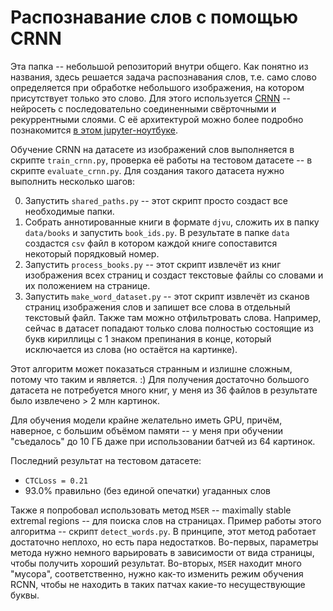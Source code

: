 # Распознавание слов с помощью CRNN

Эта папка -- небольшой репозиторий внутри общего. Как понятно из названия, здесь решается задача распознавания слов, т.е. само слово определяется при обработке небольшого изображения, на котором присутствует только это слово. Для этого используется [CRNN](https://arxiv.org/abs/1507.05717) -- нейросеть с последовательно соединенными свёрточными и рекуррентными слоями. С её архитектурой можно более подробно познакомится [в этом jupyter-ноутбуке](crnn_simple_example.ipynb).

Обучение CRNN на датасете из изображений слов выполняется в скрипте `train_crnn.py`, проверка её работы на тестовом датасете -- в скрипте `evaluate_crnn.py`. Для создания такого датасета нужно выполнить несколько шагов:

0. Запустить `shared_paths.py` -- этот скрипт просто создаст все необходимые папки.
1. Собрать аннотированные книги в формате `djvu`, сложить их в папку `data/books` и запустить `book_ids.py`. В результате в папке `data` создастся `csv` файл в котором каждой книге сопоставится некоторый порядковый номер.
2. Запустить `process_books.py` -- этот скрипт извлечёт из книг изображения всех страниц и создаст текстовые файлы со словами и их положением на странице.
3. Запустить `make_word_dataset.py` -- этот скрипт извлечёт из сканов страниц изображения слов и запишет все слова в отдельный текстовый файл. Также там можно отфильтровать слова. Например, сейчас в датасет попадают только слова полностью состоящие из букв кириллицы с 1 знаком препинания в конце, который исключается из слова (но остаётся на картинке).

Этот алгоритм может показаться странным и излишне сложным, потому что таким и является. :) Для получения достаточно большого датасета не потребуется много книг, у меня из 36 файлов в результате было извлечено > 2 млн картинок.

Для обучения модели крайне желательно иметь GPU, причём, наверное, с большим объёмом памяти -- у меня при обучении "съедалось" до 10 ГБ даже при использовании батчей из 64 картинок.

Последний результат на тестовом датасете:
* `CTCLoss = 0.21`
* 93.0% правильно (без единой опечатки) угаданных слов

Также я попробовал использовать метод `MSER` -- maximally stable extremal regions -- для поиска слов на страницах. Пример работы этого алгоритма -- скрипт `detect_words.py`. В принципе, этот метод работает достаточно неплохо, но есть пара недостатков. Во-первых, параметры метода нужно немного варьировать в зависимости от вида страницы, чтобы получить хороший результат. Во-вторых, `MSER` находит много "мусора", соответственно, нужно как-то изменить режим обучения RCNN, чтобы не находить в таких патчах какие-то несуществующие буквы.